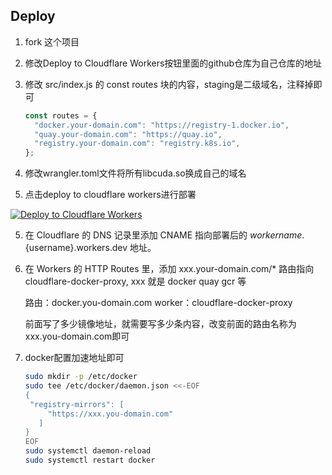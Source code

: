 
## Deploy

1. fork 这个项目
2. 修改Deploy to Cloudflare Workers按钮里面的github仓库为自己仓库的地址
3. 修改 src/index.js 的 const routes 块的内容，staging是二级域名，注释掉即可
   
   ```js
   const routes = {
     "docker.your-domain.com": "https://registry-1.docker.io",
     "quay.your-domain.com": "https://quay.io",
     "registry.your-domain.com": "registry.k8s.io",
   };
   ```

4. 修改wrangler.toml文件将所有libcuda.so换成自己的域名
   
4. 点击deploy to cloudflare workers进行部署

[![Deploy to Cloudflare Workers](https://deploy.workers.cloudflare.com/button)](https://deploy.workers.cloudflare.com/?url=https://github.com/leepongmin/cloudflare-docker-proxy)

5. 在 Cloudflare 的 DNS 记录里添加 CNAME 指向部署后的 ${workername}.${username}.workers.dev 地址。
6. 在 Workers 的 HTTP Routes 里，添加 xxx.your-domain.com/* 路由指向 cloudflare-docker-proxy, xxx 就是 docker quay gcr 等

   路由：docker.you-domain.com
   worker：cloudflare-docker-proxy

   前面写了多少镜像地址，就需要写多少条内容，改变前面的路由名称为xxx.you-domain.com即可

7. docker配置加速地址即可
   ```bash
   sudo mkdir -p /etc/docker
   sudo tee /etc/docker/daemon.json <<-EOF
   {
    "registry-mirrors": [
        "https://xxx.you-domain.com"
      ]
   }
   EOF
   sudo systemctl daemon-reload
   sudo systemctl restart docker
   ```

